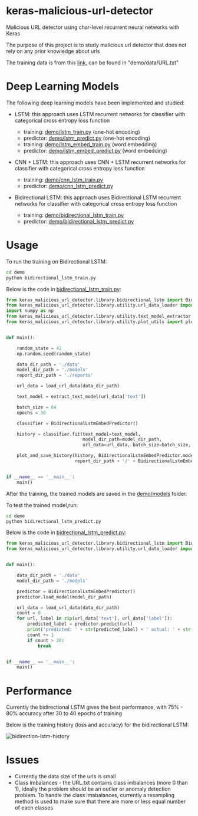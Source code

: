 # keras-malicious-url-detector

Malicious URL detector using char-level recurrent neural networks with Keras

The purpose of this project is to study malicious url detector that does not rely on any prior knowledge about urls

The training data is from this [link](https://github.com/vaseem-khan/URLcheck), can be found in "demo/data/URL.txt"

# Deep Learning Models

The following deep learning models have been implemented and studied:

* LSTM: this approach uses LSTM recurrent networks for classifier with categorical cross entropy loss function
    * training: [demo/lstm_train.py](demo/lstm_train.py) (one-hot encoding)
    * predictor: [demo/lstm_predict.py](demo/lstm_predict.py) (one-hot encoding)
    * training: [demo/lstm_embed_train.py](demo/lstm_embed_train.py) (word embedding)
    * predictor: [demo/lstm_embed_predict.py](demo/lstm_embed_predict.py) (word embedding)
    
* CNN + LSTM: this approach uses CNN + LSTM recurrent networks for classifier with categorical cross entropy loss function
    * training: [demo/cnn_lstm_train.py](demo/cnn_lstm_train.py) 
    * predictor: [demo/cnn_lstm_predict.py](demo/cnn_lstm_predict.py) 
    
* Bidirectional LSTM: this approach uses Bidirectional LSTM recurrent networks for classifier with categorical cross entropy loss function
    * training: [demo/bidirectional_lstm_train.py](demo/bidirectional_lstm_train.py) 
    * predictor: [demo/bidirectional_lstm_predict.py](demo/bidirectional_lstm_predict.py) 
    
# Usage

To run the training on Bidirectional LSTM:

```bash
cd demo
python bidirectional_lstm_train.py
```

Below is the code in [bidirectional_lstm_train.py](demo/bidirectional_lstm_train.py):

```python
from keras_malicious_url_detector.library.bidirectional_lstm import BidirectionalLstmEmbedPredictor
from keras_malicious_url_detector.library.utility.url_data_loader import load_url_data
import numpy as np
from keras_malicious_url_detector.library.utility.text_model_extractor import extract_text_model
from keras_malicious_url_detector.library.utility.plot_utils import plot_and_save_history


def main():

    random_state = 42
    np.random.seed(random_state)

    data_dir_path = './data'
    model_dir_path = './models'
    report_dir_path = './reports'

    url_data = load_url_data(data_dir_path)

    text_model = extract_text_model(url_data['text'])

    batch_size = 64
    epochs = 30

    classifier = BidirectionalLstmEmbedPredictor()

    history = classifier.fit(text_model=text_model,
                             model_dir_path=model_dir_path,
                             url_data=url_data, batch_size=batch_size, epochs=epochs)

    plot_and_save_history(history, BidirectionalLstmEmbedPredictor.model_name,
                          report_dir_path + '/' + BidirectionalLstmEmbedPredictor.model_name + '-history.png')


if __name__ == '__main__':
    main()
```

After the training, the trained models are saved in the [demo/models](demo/models) folder.

To test the trained model,run:

```bash
cd demo
python bidirectional_lstm_predict.py
```

Below is the code in [bidrectional_lstm_predict.py](demo/bidirectional_lstm_predict.py):

```python
from keras_malicious_url_detector.library.bidirectional_lstm import BidirectionalLstmEmbedPredictor
from keras_malicious_url_detector.library.utility.url_data_loader import load_url_data


def main():

    data_dir_path = './data'
    model_dir_path = './models'

    predictor = BidirectionalLstmEmbedPredictor()
    predictor.load_model(model_dir_path)

    url_data = load_url_data(data_dir_path)
    count = 0
    for url, label in zip(url_data['text'], url_data['label']):
        predicted_label = predictor.predict(url)
        print('predicted: ' + str(predicted_label) + ' actual: ' + str(label))
        count += 1
        if count > 20:
            break


if __name__ == '__main__':
    main()
```

# Performance

Currently the bidirectional LSTM gives the best performance, with 75% - 80% accuracy after 30 to 40 epochs of training   

Below is the training history (loss and accuracy) for the bidirectional LSTM:

![bidirection-lstm-history](/demo/reports/bidirectional-lstm-history.png)

# Issues

* Currently the data size of the urls is small
* Class imbalances - the URL.txt contains class imbalances (more 0 than 1), ideally the problem should be an outlier 
or anomaly detection problem. To handle the class imabalances, currently a resampling method is used to make sure that 
there are more or less equal number of each classes